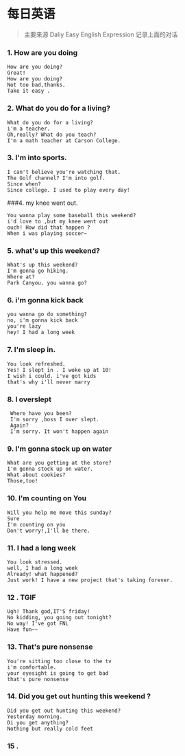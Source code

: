 # 每日英语
> 主要来源 Daliy Easy English Expression 记录上面的对话

### 1. How are you doing
```
How are you doing?
Great!
How are you doing?
Not too bad,thanks.
Take it easy .
```
### 2. What do you do for a living?

```
What do you do for a living?
i'm a teacher.
Oh,really? What do you teach?
I'm a math teacher at Carson College.
```
### 3. I'm into sports.
```
I can't believe you're watching that.
The Golf channel? I'm into golf.
Since when?
Since college. I used to play every day!
```

###4. my knee went out.
```
You wanna play some baseball this weekend?
i'd love to ,but my knee went out
ouch! How did that happen ?
When i was playing soccer~
```

### 5. what's up this weekend?

```
What's up this weekend?
I'm gonna go hiking.
Where at?
Park Canyou. you wanna go?
```
### 6. i'm gonna kick back

```
you wanna go do something?
no, i'm gonna kick back
you're lazy
hey! I had a long week
```

### 7. I'm sleep in.
```
You look refreshed.
Yes! I slept in . I woke up at 10!
I wish i could. i've got kids
that's why i'll never marry
```

### 8. I overslept

```
 Where have you been?
 I'm sorry ,boss I over slept.
 Again?
 I'm sorry. It won't happen again
```


### 9. I'm gonna stock up on water
```
What are you getting at the store?
I'm gonna stock up on water.
What about cookies?
Those,too!
```
### 10. I'm counting on You
```
Will you help me move this sunday?
Sure
I'm counting on you
Don't worry!,I'll be there.
```
### 11. I had a long week

```
You look stressed.
well, I had a long week
Already! what happened?
Just work! I have a new project that's taking forever.
```

### 12 . TGIF
```
Ugh! Thank god,IT'S friday!
No kidding, you going out tonight?
No way! I've got FNL
Have fun~~
```
### 13. That's pure nonsense
```
You're sitting too close to the tv
i'm comfortable.
your eyesight is going to get bad
that's pure nonsense
```
### 14. Did you get out hunting this weekend ?
```
Did you get out hunting this weekend?
Yesterday morning.
Di you get anything?
Nothing but really cold feet
```


### 15 .
